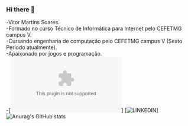 ### Hi there 👋
-Vitor Martins Soares. <br>
-Formado no curso Técnico de Informática para Internet pelo CEFETMG campus V. <br>
-Cursando engenharia de computação pelo CEFETMG campus V (Sexto Periodo atualmente). <br>
-Apaixonado por jogos e programação. <br>
-[![EMAIL](vitor231408@gmail.com)] [![LINKEDIN](www.linkedin.com/in/vitormartinssoares)] <br>
![Anurag's GitHub stats](https://github-readme-stats.vercel.app/api?username=VitorMartinsSoares&show_icons=true&theme=onedark)


<!--
**VitorMartinsSoares/VitorMartinsSoares** is a ✨ _special_ ✨ repository because its `README.md` (this file) appears on your GitHub profile.

Here are some ideas to get you started:

- 🔭 I’m currently working on ...
- 🌱 I’m currently learning ...
- 👯 I’m looking to collaborate on ...
- 🤔 I’m looking for help with ...
- 💬 Ask me about ...
- 📫 How to reach me: ...
- 😄 Pronouns: ...
- ⚡ Fun fact: ...
-->
